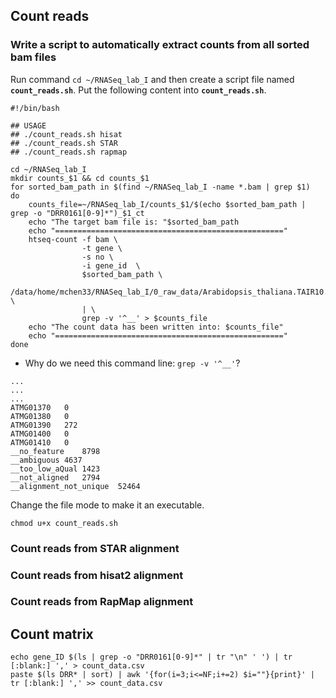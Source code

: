 ## Count reads

### Write a script to automatically extract counts from all sorted bam files

Run command `cd ~/RNASeq_lab_I` and then create a script file named __`count_reads.sh`__. Put the following content into __`count_reads.sh`__. 

```{php}
#!/bin/bash

## USAGE
## ./count_reads.sh hisat
## ./count_reads.sh STAR
## ./count_reads.sh rapmap

cd ~/RNASeq_lab_I
mkdir counts_$1 && cd counts_$1
for sorted_bam_path in $(find ~/RNASeq_lab_I -name *.bam | grep $1)
do
    counts_file=~/RNASeq_lab_I/counts_$1/$(echo $sorted_bam_path | grep -o "DRR0161[0-9]*")_$1_ct
    echo "The target bam file is: "$sorted_bam_path
    echo "==================================================="
    htseq-count -f bam \
                -t gene \
                -s no \
                -i gene_id  \
                $sorted_bam_path \
                /data/home/mchen33/RNASeq_lab_I/0_raw_data/Arabidopsis_thaliana.TAIR10.28.gtf \
                | \
                grep -v '^__' > $counts_file
    echo "The count data has been written into: $counts_file"
    echo "==================================================="
done
```

* Why do we need this command line: `grep -v '^__'`?
```
...
...
...
ATMG01370	0
ATMG01380	0
ATMG01390	272
ATMG01400	0
ATMG01410	0
__no_feature	8798
__ambiguous	4637
__too_low_aQual	1423
__not_aligned	2794
__alignment_not_unique	52464
```

Change the file mode to make it an executable.

```{php}
chmod u+x count_reads.sh 
```

### Count reads from STAR alignment

### Count reads from hisat2 alignment

### Count reads from RapMap alignment


## Count matrix

```{php}
echo gene_ID $(ls | grep -o "DRR0161[0-9]*" | tr "\n" ' ') | tr [:blank:] ',' > count_data.csv
paste $(ls DRR* | sort) | awk '{for(i=3;i<=NF;i+=2) $i=""}{print}' | tr [:blank:] ',' >> count_data.csv
```
